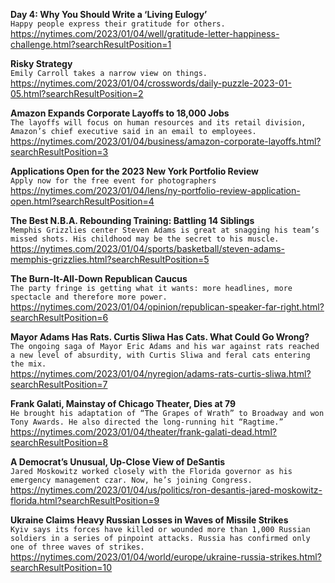 **Day 4: Why You Should Write a ‘Living Eulogy’**\
`Happy people express their gratitude for others.`\
https://nytimes.com/2023/01/04/well/gratitude-letter-happiness-challenge.html?searchResultPosition=1

**Risky Strategy**\
`Emily Carroll takes a narrow view on things.`\
https://nytimes.com/2023/01/04/crosswords/daily-puzzle-2023-01-05.html?searchResultPosition=2

**Amazon Expands Corporate Layoffs to 18,000 Jobs**\
`The layoffs will focus on human resources and its retail division, Amazon’s chief executive said in an email to employees.`\
https://nytimes.com/2023/01/04/business/amazon-corporate-layoffs.html?searchResultPosition=3

**Applications Open for the 2023 New York Portfolio Review**\
`Apply now for the free event for photographers`\
https://nytimes.com/2023/01/04/lens/ny-portfolio-review-application-open.html?searchResultPosition=4

**The Best N.B.A. Rebounding Training: Battling 14 Siblings**\
`Memphis Grizzlies center Steven Adams is great at snagging his team’s missed shots. His childhood may be the secret to his muscle.`\
https://nytimes.com/2023/01/04/sports/basketball/steven-adams-memphis-grizzlies.html?searchResultPosition=5

**The Burn-It-All-Down Republican Caucus**\
`The party fringe is getting what it wants: more headlines, more spectacle and therefore more power.`\
https://nytimes.com/2023/01/04/opinion/republican-speaker-far-right.html?searchResultPosition=6

**Mayor Adams Has Rats. Curtis Sliwa Has Cats. What Could Go Wrong?**\
`The ongoing saga of Mayor Eric Adams and his war against rats reached a new level of absurdity, with Curtis Sliwa and feral cats entering the mix.`\
https://nytimes.com/2023/01/04/nyregion/adams-rats-curtis-sliwa.html?searchResultPosition=7

**Frank Galati, Mainstay of Chicago Theater, Dies at 79**\
`He brought his adaptation of “The Grapes of Wrath” to Broadway and won Tony Awards. He also directed the long-running hit “Ragtime.”`\
https://nytimes.com/2023/01/04/theater/frank-galati-dead.html?searchResultPosition=8

**A Democrat’s Unusual, Up-Close View of DeSantis**\
`Jared Moskowitz worked closely with the Florida governor as his emergency management czar. Now, he’s joining Congress.`\
https://nytimes.com/2023/01/04/us/politics/ron-desantis-jared-moskowitz-florida.html?searchResultPosition=9

**Ukraine Claims Heavy Russian Losses in Waves of Missile Strikes**\
`Kyiv says its forces have killed or wounded more than 1,000 Russian soldiers in a series of pinpoint attacks. Russia has confirmed only one of three waves of strikes.`\
https://nytimes.com/2023/01/04/world/europe/ukraine-russia-strikes.html?searchResultPosition=10

